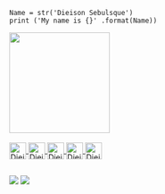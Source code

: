 ```Name = str('Dieison Sebulsque')```<br>
```print ('My name is {}' .format(Name))```

<div align="">
  <a href="https://github.com/json5331">
  <img height="180em" src="https://github-readme-stats.vercel.app/api?username=json5331&show_icons=true&theme=dark&include_all_commits=true&count_private=true"/>
  <!--img height="180em" src="https://github-readme-stats.vercel.app/api/top-langs/?username=json5331&layout=compact&langs_count=7&theme=dark"/-->
</div>
<div style="display: inline_block"><br>  
  <img align="center" alt="Dieison_Sebulsque-HTML" height="30" width="" src="https://img.shields.io/badge/HTML5-E34F26?style=for-the-badge&logo=html5&logoColor=white">
  <img align="center" alt="Dieison_Sebulsque-CSS" height="30" width="" src="https://img.shields.io/badge/CSS3-1572B6?style=for-the-badge&logo=css3&logoColor=white">
  <img align="center" alt="Dieison_Sebulsque-Python" height="30" width="" src="https://img.shields.io/badge/Python-FFD43B?style=for-the-badge&logo=python&logoColor=darkgreen">
  <img align="center" alt="Dieison_Sebulsque-MYSQL" height="30" width="" src="https://img.shields.io/badge/MySQL-005C84?style=for-the-badge&logo=mysql&logoColor=white">
  <img align="center" alt="Dieison_Sebulsque-PHP" height="30" width="" src="https://img.shields.io/badge/PHP-777BB4?style=for-the-badge&logo=php&logoColor=white">
</div>
  
  ##
 
<div> 
  
  <a href="https://www.instagram.com/dieisonsebulsque/" target="_blank"><img src="https://img.shields.io/badge/-Instagram-%23E4405F?style=for-the-badge&logo=instagram&logoColor=white" target="_blank"></a>
 	<!--a href = "mailto:@gmail.com"><img src="https://img.shields.io/badge/-Gmail-%23333?style=for-the-badge&logo=gmail&logoColor=white" target="_blank"></a-->
  <a href="https://br.linkedin.com/in/dieison-sebulsque-53586aa9" target="_blank"><img src="https://img.shields.io/badge/-LinkedIn-%230077B5?style=for-the-badge&logo=linkedin&logoColor=white" target="_blank"></a> 
 
   
</div>
